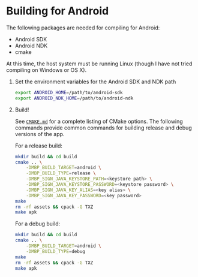 Building for Android
====================

The following packages are needed for compiling for Android:

- Android SDK
- Android NDK
- cmake

At this time, the host system must be running Linux (though I have not tried compiling on Windows or OS X).

1. Set the environment variables for the Android SDK and NDK path

   ```sh
   export ANDROID_HOME=/path/to/android-sdk
   export ANDROID_NDK_HOME=/path/to/android-ndk
   ```

2. Build!

   See [`CMAKE.md`](CMAKE.md) for a complete listing of CMake options. The following commands provide common commands for building release and debug versions of the app.

   For a release build:

   ```sh
   mkdir build && cd build
   cmake .. \
       -DMBP_BUILD_TARGET=android \
       -DMBP_BUILD_TYPE=release \
       -DMBP_SIGN_JAVA_KEYSTORE_PATH=<keystore path> \
       -DMBP_SIGN_JAVA_KEYSTORE_PASSWORD=<keystore password> \
       -DMBP_SIGN_JAVA_KEY_ALIAS=<key alias> \
       -DMBP_SIGN_JAVA_KEY_PASSWORD=<key password>
   make
   rm -rf assets && cpack -G TXZ
   make apk
   ```

   For a debug build:

   ```sh
   mkdir build && cd build
   cmake .. \
       -DMBP_BUILD_TARGET=android \
       -DMBP_BUILD_TYPE=debug
   make
   rm -rf assets && cpack -G TXZ
   make apk
   ```
